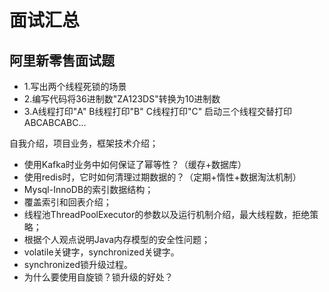 # 面试汇总

## 阿里新零售面试题

- 1.写出两个线程死锁的场景
- 2.编写代码将36进制数"ZA123DS"转换为10进制数
- 3.A线程打印"A" B线程打印"B" C线程打印"C" 启动三个线程交替打印ABCABCABC... 

自我介绍，项目业务，框架技术介绍；

- 使用Kafka时业务中如何保证了幂等性？（缓存+数据库）
- 使用redis时，它时如何清理过期数据的？（定期+惰性+数据淘汰机制）
- Mysql-InnoDB的索引数据结构；
- 覆盖索引和回表介绍；
- 线程池ThreadPoolExecutor的参数以及运行机制介绍，最大线程数，拒绝策略；
- 根据个人观点说明Java内存模型的安全性问题；
- volatile关键字，synchronized关键字。
- synchronized锁升级过程。
- 为什么要使用自旋锁？锁升级的好处？